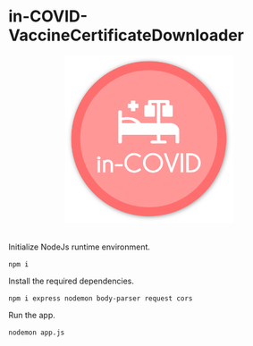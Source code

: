 # in-COVID-VaccineCertificateDownloader
<p align="center">
    <img src="/src/logoFULL.png" width="300" title="logo">
</p>
<br>
Initialize NodeJs runtime environment.

    npm i

Install the required dependencies.

    npm i express nodemon body-parser request cors 

Run the app.

    nodemon app.js
